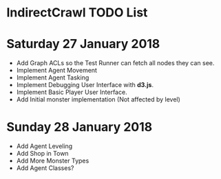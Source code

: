 # IndirectCrawl TODO List

# Saturday 27 January 2018
- Add Graph ACLs so the Test Runner can fetch all nodes they can see.
- Implement Agent Movement
- Implement Agent Tasking
- Implement Debugging User Interface with **d3.js**.
- Implement Basic Player User Interface.
- Add Initial monster implementation (Not affected by level)

# Sunday 28 January 2018
- Add Agent Leveling
- Add Shop in Town
- Add More Monster Types
- Add Agent Classes?